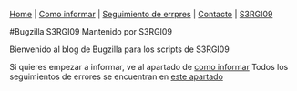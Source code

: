 [Home](index.md) | [Como informar](como-informar) | [Seguimiento de errpres](errores) | [Contacto](contacto) | [S3RGI09](https://s3rgi09.github.io/)

#Bugzilla    S3RGI09
Mantenido por S3RGI09

Bienvenido al blog de Bugzilla para los scripts de S3RGI09

Si quieres empezar a informar, ve al apartado de [como informar](como-informar)
Todos los seguimientos de errores se encuentran en [este apartado](errores)
